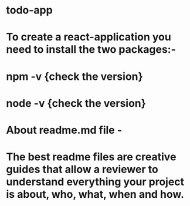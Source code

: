 # todo-app

# To create a react-application you need to install the two packages:-<br/>
# npm -v  {check the version}<br/>
# node -v {check the version}

# About readme.md file - 
# The best readme files are creative guides that allow a reviewer to understand everything your project is about, who, what, when and how.
